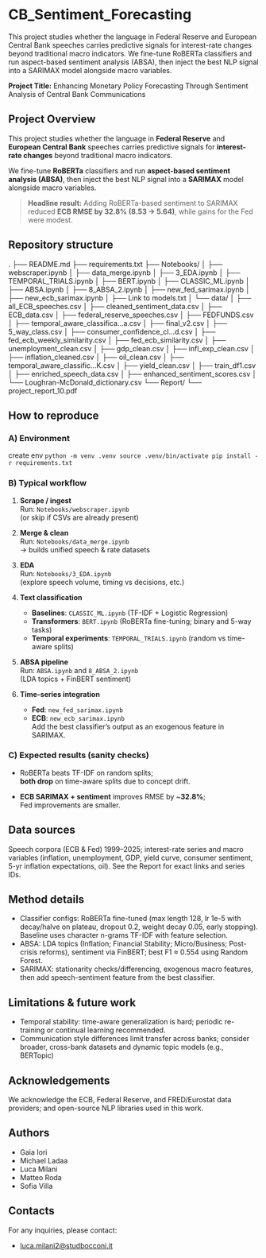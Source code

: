 # CB_Sentiment_Forecasting
This project studies whether the language in Federal Reserve and European Central Bank speeches carries predictive signals for interest-rate changes beyond traditional macro indicators. We fine-tune RoBERTa classifiers and run aspect-based sentiment analysis (ABSA), then inject the best NLP signal into a SARIMAX model alongside macro variables.

**Project Title:** Enhancing Monetary Policy Forecasting Through Sentiment Analysis of Central Bank Communications

## Project Overview

This project studies whether the language in **Federal Reserve** and **European Central Bank** speeches carries predictive signals for **interest-rate changes** beyond traditional macro indicators.  

We fine-tune **RoBERTa** classifiers and run **aspect-based sentiment analysis (ABSA)**, then inject the best NLP signal into a **SARIMAX** model alongside macro variables.

> **Headline result:** Adding RoBERTa-based sentiment to SARIMAX reduced **ECB RMSE by 32.8% (8.53 → 5.64)**, while gains for the Fed were modest.

## Repository structure
.
├── README.md
├── requirements.txt
├── Notebooks/
│   ├── webscraper.ipynb
│   ├── data_merge.ipynb
│   ├── 3_EDA.ipynb
│   ├── TEMPORAL_TRIALS.ipynb
│   ├── BERT.ipynb
│   ├── CLASSIC_ML.ipynb
│   ├── ABSA.ipynb
│   ├── 8_ABSA_2.ipynb
│   ├── new_fed_sarimax.ipynb
│   ├── new_ecb_sarimax.ipynb
│   ├── Link to models.txt
│   └── data/
│       ├── all_ECB_speeches.csv
│       ├── cleaned_sentiment_data.csv
│       ├── ECB_data.csv
│       ├── federal_reserve_speeches.csv
│       ├── FEDFUNDS.csv
│       ├── temporal_aware_classifica…a.csv
│       ├── final_v2.csv
│       ├── 5_way_class.csv
│       ├── consumer_confidence_cl…d.csv
│       ├── fed_ecb_weekly_similarity.csv
│       ├── fed_ecb_similarity.csv
│       ├── unemployment_clean.csv
│       ├── gdp_clean.csv
│       ├── infl_exp_clean.csv
│       ├── inflation_cleaned.csv
│       ├── oil_clean.csv
│       ├── temporal_aware_classific…K.csv
│       ├── yield_clean.csv
│       ├── train_df1.csv
│       ├── enriched_speech_data.csv
│       ├── enhanced_sentiment_scores.csv
│       └── Loughran-McDonald_dictionary.csv
└── Report/
    └── project_report_10.pdf

## How to reproduce

### A) Environment
create env
`python -m venv .venv
source .venv/bin/activate
pip install -r requirements.txt`

### B) Typical workflow

1. **Scrape / ingest**  
   Run: `Notebooks/webscraper.ipynb`  
   (or skip if CSVs are already present)

2. **Merge & clean**  
   Run: `Notebooks/data_merge.ipynb`  
   → builds unified speech & rate datasets

3. **EDA**  
   Run: `Notebooks/3_EDA.ipynb`  
   (explore speech volume, timing vs decisions, etc.)

4. **Text classification**
   - **Baselines**: `CLASSIC_ML.ipynb` (TF-IDF + Logistic Regression)  
   - **Transformers**: `BERT.ipynb` (RoBERTa fine-tuning; binary and 5-way tasks)  
   - **Temporal experiments**: `TEMPORAL_TRIALS.ipynb` (random vs time-aware splits)

5. **ABSA pipeline**  
   Run: `ABSA.ipynb` and `8_ABSA_2.ipynb`  
   (LDA topics + FinBERT sentiment)

6. **Time-series integration**
   - **Fed**: `new_fed_sarimax.ipynb`  
   - **ECB**: `new_ecb_sarimax.ipynb`  
   Add the best classifier’s output as an exogenous feature in SARIMAX.

### C) Expected results (sanity checks)

- RoBERTa beats TF-IDF on random splits;  
  **both drop** on time-aware splits due to concept drift.

- **ECB SARIMAX + sentiment** improves RMSE by ~**32.8%**;  
  Fed improvements are smaller.

## Data sources 

Speech corpora (ECB & Fed) 1999–2025; interest-rate series and macro variables (inflation, unemployment, GDP, yield curve, consumer sentiment, 5-yr inflation expectations, oil). See the Report for exact links and series IDs.

## Method details

- Classifier configs: RoBERTa fine-tuned (max length 128, lr 1e-5 with decay/halve on plateau, dropout 0.2, weight decay 0.05, early stopping). Baseline uses character n-grams TF-IDF with feature selection. 
- ABSA: LDA topics (Inflation; Financial Stability; Micro/Business; Post-crisis reforms), sentiment via FinBERT; best F1 ≈ 0.554 using Random Forest. 
- SARIMAX: stationarity checks/differencing, exogenous macro features, then add speech-sentiment feature from the best classifier. 

## Limitations & future work

- Temporal stability: time-aware generalization is hard; periodic re-training or continual learning recommended. 
- Communication style differences limit transfer across banks; consider broader, cross-bank datasets and dynamic topic models (e.g., BERTopic)

## Acknowledgements

We acknowledge the ECB, Federal Reserve, and FRED/Eurostat data providers; and open-source NLP libraries used in this work.

## Authors
- Gaia Iori
- Michael Ladaa
- Luca Milani
- Matteo Roda
- Sofia Villa

## Contacts
For any inquiries, please contact:
- luca.milani2@studbocconi.it


